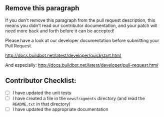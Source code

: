 ## Remove this paragraph

If you don't remove this paragraph from the pull request description, this means you didn't read our contributor documentation, and your patch will need more back and forth before it can be accepted!

Please have a look at our developer documentation before submitting your Pull Request.

http://docs.buildbot.net/latest/developer/quickstart.html

And especially:
http://docs.buildbot.net/latest/developer/pull-request.html


## Contributor Checklist:

* [ ] I have updated the unit tests
* [ ] I have created a file in the `newsfragments` directory (and read the `README.txt` in that directory)
* [ ] I have updated the appropriate documentation
